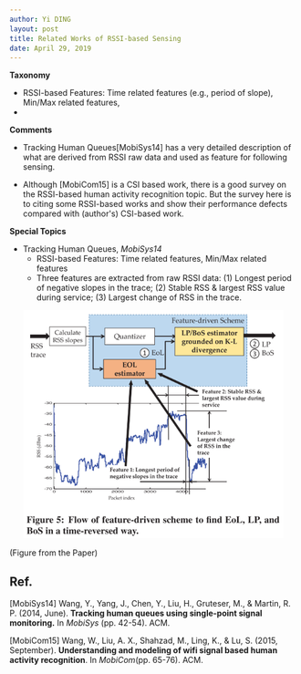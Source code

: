 ```yaml
---
author: Yi DING
layout: post
title: Related Works of RSSI-based Sensing
date: April 29, 2019
---
```


**Taxonomy**

* RSSI-based Features: Time related features (e.g., period of slope), Min/Max related features, 
* 

**Comments**

* Tracking Human Queues[MobiSys14] has a very detailed description of what are derived from RSSI raw data and used as feature for following sensing.

* Although [MobiCom15] is a CSI based work, there is a good survey on the RSSI-based human activity recognition topic. But the survey here is to citing some RSSI-based works and show their performance defects compared with (author's) CSI-based work.

  

**Special Topics**

* Tracking Human Queues, *MobiSys14*
  * RSSI-based Features: Time related features, Min/Max related features
  * Three features are extracted from raw RSSI data: (1) Longest period of negative slopes in the trace; (2) Stable RSS & largest RSS value during service; (3) Largest change of RSS in the trace. 

<p align = "center">
<img src="figures/TrackingHumanQueues_MobiSys14.png"  alt="RSSI Features" height="400">
</p>

(Figure from the Paper)



## Ref.

[MobiSys14] Wang, Y., Yang, J., Chen, Y., Liu, H., Gruteser, M., & Martin, R. P. (2014, June). **Tracking human queues using single-point signal monitoring.** In *MobiSys* (pp. 42-54). ACM.

[MobiCom15] Wang, W., Liu, A. X., Shahzad, M., Ling, K., & Lu, S. (2015, September). **Understanding and modeling of wifi signal based human activity recognition**. In *MobiCom*(pp. 65-76). ACM.

